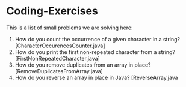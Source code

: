 # Coding-Exercises
This is a list of small problems we are solving here:

1.	How do you count the occurrence of a given character in a string?  [CharacterOccurencesCounter.java]
2.	How do you print the first non-repeated character from a string?   [FirstNonRepeatedCharacter.java]
3.	How do you remove duplicates from an array in place?               [RemoveDuplicatesFromArray.java]
4.	How do you reverse an array in place in Java?                      [ReverseArray.java
